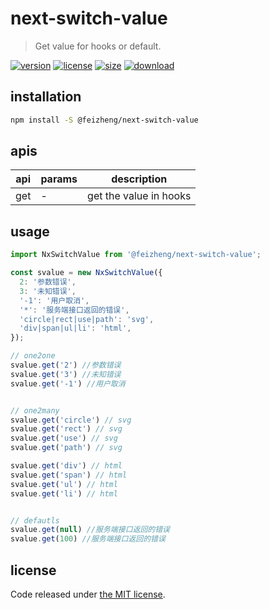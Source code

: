 # next-switch-value
> Get value for hooks or default.

[![version][version-image]][version-url]
[![license][license-image]][license-url]
[![size][size-image]][size-url]
[![download][download-image]][download-url]

## installation
```bash
npm install -S @feizheng/next-switch-value
```

## apis
| api | params | description            |
| --- | ------ | ---------------------- |
| get | -      | get the value in hooks |

## usage
```js
import NxSwitchValue from '@feizheng/next-switch-value';

const svalue = new NxSwitchValue({
  2: '参数错误',
  3: '未知错误',
  '-1': '用户取消',
  '*': '服务端接口返回的错误',
  'circle|rect|use|path': 'svg',
  'div|span|ul|li': 'html',
});

// one2one
svalue.get('2') //参数错误
svalue.get('3') //未知错误
svalue.get('-1') //用户取消


// one2many
svalue.get('circle') // svg
svalue.get('rect') // svg
svalue.get('use') // svg
svalue.get('path') // svg

svalue.get('div') // html
svalue.get('span') // html
svalue.get('ul') // html
svalue.get('li') // html


// defautls
svalue.get(null) //服务端接口返回的错误
svalue.get(100) //服务端接口返回的错误
```

## license
Code released under [the MIT license](https://github.com/afeiship/next-switch-value/blob/master/LICENSE.txt).

[version-image]: https://img.shields.io/npm/v/@feizheng/next-switch-value
[version-url]: https://npmjs.org/package/@feizheng/next-switch-value

[license-image]: https://img.shields.io/npm/l/@feizheng/next-switch-value
[license-url]: https://github.com/afeiship/next-switch-value/blob/master/LICENSE.txt

[size-image]: https://img.shields.io/bundlephobia/minzip/@feizheng/next-switch-value
[size-url]: https://github.com/afeiship/next-switch-value/blob/master/dist/next-switch-value.min.js

[download-image]: https://img.shields.io/npm/dm/@feizheng/next-switch-value
[download-url]: https://www.npmjs.com/package/@feizheng/next-switch-value
